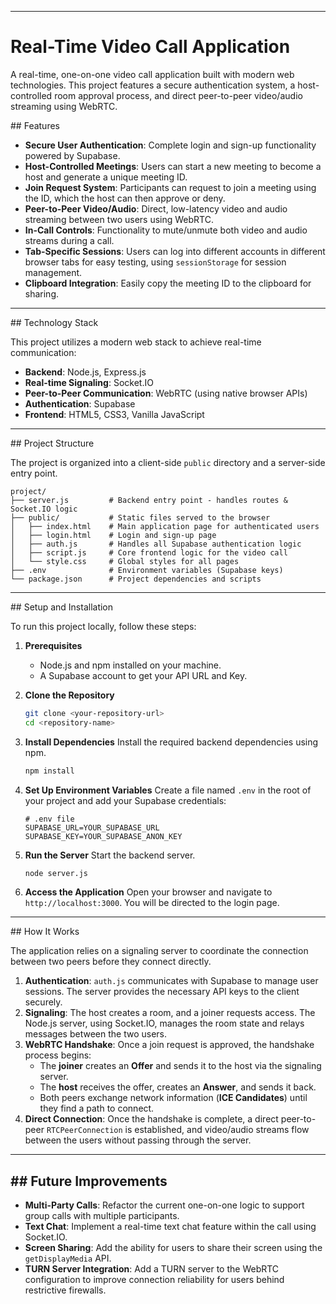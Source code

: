 
-----

# Real-Time Video Call Application

A real-time, one-on-one video call application built with modern web technologies. This project features a secure authentication system, a host-controlled room approval process, and direct peer-to-peer video/audio streaming using WebRTC.

 \#\# Features

  * **Secure User Authentication**: Complete login and sign-up functionality powered by Supabase.
  * **Host-Controlled Meetings**: Users can start a new meeting to become a host and generate a unique meeting ID.
  * **Join Request System**: Participants can request to join a meeting using the ID, which the host can then approve or deny.
  * **Peer-to-Peer Video/Audio**: Direct, low-latency video and audio streaming between two users using WebRTC.
  * **In-Call Controls**: Functionality to mute/unmute both video and audio streams during a call.
  * **Tab-Specific Sessions**: Users can log into different accounts in different browser tabs for easy testing, using `sessionStorage` for session management.
  * **Clipboard Integration**: Easily copy the meeting ID to the clipboard for sharing.

-----

 \#\# Technology Stack

This project utilizes a modern web stack to achieve real-time communication:

  * **Backend**: Node.js, Express.js
  * **Real-time Signaling**: Socket.IO
  * **Peer-to-Peer Communication**: WebRTC (using native browser APIs)
  * **Authentication**: Supabase
  * **Frontend**: HTML5, CSS3, Vanilla JavaScript

-----

 \#\# Project Structure

The project is organized into a client-side `public` directory and a server-side entry point.

```
project/
├── server.js         # Backend entry point - handles routes & Socket.IO logic
├── public/           # Static files served to the browser
│   ├── index.html    # Main application page for authenticated users
│   ├── login.html    # Login and sign-up page
│   ├── auth.js       # Handles all Supabase authentication logic
│   ├── script.js     # Core frontend logic for the video call
│   └── style.css     # Global styles for all pages
├── .env              # Environment variables (Supabase keys)
└── package.json      # Project dependencies and scripts
```

-----

 \#\# Setup and Installation

To run this project locally, follow these steps:

1.  **Prerequisites**

      * Node.js and npm installed on your machine.
      * A Supabase account to get your API URL and Key.

2.  **Clone the Repository**

    ```bash
    git clone <your-repository-url>
    cd <repository-name>
    ```

3.  **Install Dependencies**
    Install the required backend dependencies using npm.

    ```bash
    npm install
    ```

4.  **Set Up Environment Variables**
    Create a file named `.env` in the root of your project and add your Supabase credentials:

    ```env
    # .env file
    SUPABASE_URL=YOUR_SUPABASE_URL
    SUPABASE_KEY=YOUR_SUPABASE_ANON_KEY
    ```

5.  **Run the Server**
    Start the backend server.

    ```bash
    node server.js
    ```

6.  **Access the Application**
    Open your browser and navigate to `http://localhost:3000`. You will be directed to the login page.

-----

 \#\# How It Works

The application relies on a signaling server to coordinate the connection between two peers before they connect directly.

1.  **Authentication**: `auth.js` communicates with Supabase to manage user sessions. The server provides the necessary API keys to the client securely.
2.  **Signaling**: The host creates a room, and a joiner requests access. The Node.js server, using Socket.IO, manages the room state and relays messages between the two users.
3.  **WebRTC Handshake**: Once a join request is approved, the handshake process begins:
      * The **joiner** creates an **Offer** and sends it to the host via the signaling server.
      * The **host** receives the offer, creates an **Answer**, and sends it back.
      * Both peers exchange network information (**ICE Candidates**) until they find a path to connect.
4.  **Direct Connection**: Once the handshake is complete, a direct peer-to-peer `RTCPeerConnection` is established, and video/audio streams flow between the users without passing through the server.

-----

## \#\# Future Improvements

  * **Multi-Party Calls**: Refactor the current one-on-one logic to support group calls with multiple participants.
  * **Text Chat**: Implement a real-time text chat feature within the call using Socket.IO.
  * **Screen Sharing**: Add the ability for users to share their screen using the `getDisplayMedia` API.
  * **TURN Server Integration**: Add a TURN server to the WebRTC configuration to improve connection reliability for users behind restrictive firewalls.
